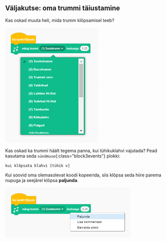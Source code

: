 ## Väljakutse: oma trummi täiustamine

Kas oskad muuta heli, mida trumm klõpsamisel teeb?

![kuvatõmmis](images/band-drum-sound.png)

Kas oskad ka trummi häält tegema panna, kui tühikuklahvi vajutada? Pead kasutama seda `sündmuse`{:class="block3events"} plokki:

```blocks3
kui klõpsata klahvi [tühik v]
```

Kui soovid oma olemasolevat koodi kopeerida, siis klõpsa seda hiire parema nupuga ja seejärel klõpsa **paljunda**.

![kuvatõmmis](images/band-duplicate-code.png)